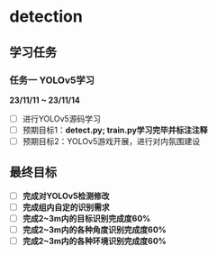# detection

## 学习任务

###  任务一 YOLOv5学习

**23/11/11 ~ 23/11/14**

- [ ] 进行YOLOv5源码学习
- [ ] 预期目标1：**detect.py; train.py学习完毕并标注注释**
- [ ] 预期目标2：YOLOv5游戏开展，进行对内氛围建设

## 最终目标

- [ ] **完成对YOLOv5检测修改**
- [ ] **完成组内自定的识别需求**
- [ ] **完成2~3m内的目标识别完成度60%**
- [ ] **完成2~3m内的各种角度识别完成度60%**
- [ ] **完成2~3m内的各种环境识别完成度60%**